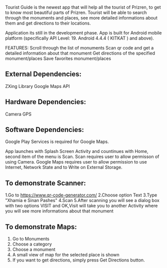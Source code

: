 Tourist Guide is the newest app that will help 
all the tourist of Prizren, to get to know most beautiful parts of Prizren.
Tourist will be able to search through the monuments and places, 
see more detailed informations about them and get directions to their locations.

Application its still in the development phase.
App is built for Android mobile platform (specifically API Level: 19. Android 4.4.4 ( KITKAT ) and above). 

FEATURES:
Scroll through the list of monuments
Scan qr code and get a detailed information about that monument
Get directions of the specified monument/places
Save favorites monument/places

External Dependencies: 
-----------------------
ZXing Library 
Google Maps API

Hardware Dependencies:
-----------------------
Camera
GPS

Software Dependencies:
-----------------------
Google Play Services is required for Google Maps.

App launches with Splash Screen Activity and countinues with Home, second item of the menu is Scan.
Scan requires user to allow permisson of using Camera.
Google Maps requires user to allow permission to use Internet, Network State and to Write on External Storage.

To demonstrate Scanner:
------------------------
1.Go to https://www.qr-code-generator.com/
2.Choose option Text
3.Type "Xhamia e Sinan Pashes"
4.Scan
5.After scanning you will see a dialog box with two options VISIT and OK,Visit will take you to another Activity where you will see more informations about that monument

To demonstrate Maps:
---------------------
1. Go to Monuments
2. Choose a category
3. Choose a monument
4. A small view of map for the selected place is shown
5. If you want to get directions, simply press Get Directions button.
